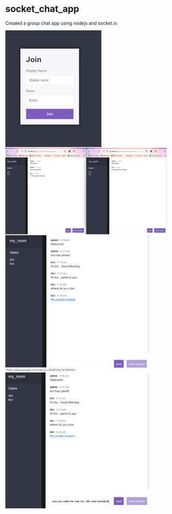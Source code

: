 # socket_chat_app
Created a group chat app using nodejs and socket.io

<img src="screenshots/img1.png"  alt="Entry Screen" width="300"  />
<img src="img1.1.png"  alt="chat screen" width="800"  />
<img src="screenshots/img2.png"  alt="Chat Screen" width="450"  />
<img src="screenshots/img3.png"  alt="Chat Screen" width="450" />
